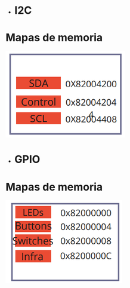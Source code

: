 * # I2C

# Mapas de memoria
![Robot](https://github.com/unal-edigital2-labs/wp08-2021-2-gr07/blob/main/Imagenes%20github/MP_I2C.png "Robot cartógrafo")

* # GPIO

# Mapas de memoria
![Robot](https://github.com/unal-edigital2-labs/wp08-2021-2-gr07/blob/main/Imagenes%20github/MP_GPIO.png "Robot cartógrafo")
